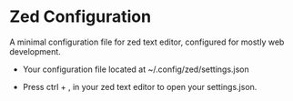 # Zed Configuration

A minimal configuration file for zed text editor, configured for mostly web development.

- Your configuration file located at ~/.config/zed/settings.json

- Press ctrl + , in your zed text editor to open your settings.json.
